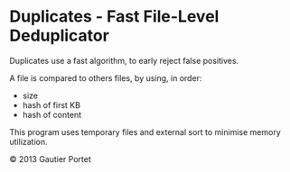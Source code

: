 Duplicates - Fast File-Level Deduplicator
=========================================

Duplicates use a fast algorithm, to early reject false positives.

A file is compared to others files, by using, in order:
 - size
 - hash of first KB
 - hash of content

This program uses temporary files and external sort to minimise memory 
utilization.

© 2013 Gautier Portet

